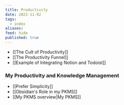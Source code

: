 ```yaml
---
title: Productivity
date: 2023-11-02
tags:
  - index
aliases: 
feed: hide
published: true
---
```

- [[The Cult of Productivity]]
- [[The Productivity Funnel]]
- [[Example of Integrating Notion and Todoist]]

### My Productivity and Knowledge Management
- [[Prefer Simplicity]]
- [[Obsidian's Role in my PKMS]]
- [[My PKMS overview|My PKMS]]

